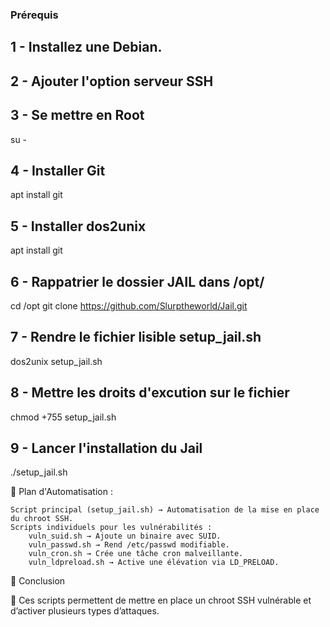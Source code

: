 ### Prérequis ####

## 1 - Installez une Debian.
## 2 - Ajouter l'option serveur SSH
## 3 - Se mettre en Root
su -
## 4 - Installer Git
apt install git
## 5 - Installer dos2unix
apt install git
## 6 - Rappatrier le dossier JAIL dans /opt/
cd /opt
git clone https://github.com/Slurptheworld/Jail.git
## 7 - Rendre le fichier lisible setup_jail.sh
dos2unix setup_jail.sh
## 8 - Mettre les droits d'excution sur le fichier
chmod +755 setup_jail.sh
## 9 - Lancer l'installation du Jail
./setup_jail.sh


📌 Plan d'Automatisation :

    Script principal (setup_jail.sh) → Automatisation de la mise en place du chroot SSH.
    Scripts individuels pour les vulnérabilités :
        vuln_suid.sh → Ajoute un binaire avec SUID.
        vuln_passwd.sh → Rend /etc/passwd modifiable.
        vuln_cron.sh → Crée une tâche cron malveillante.
        vuln_ldpreload.sh → Active une élévation via LD_PRELOAD.

📌 Conclusion

🎯 Ces scripts permettent de mettre en place un chroot SSH vulnérable et d’activer plusieurs types d’attaques.
